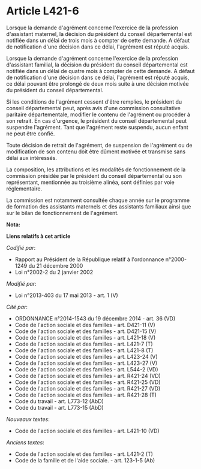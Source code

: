 # Article L421-6

Lorsque la demande d'agrément concerne l'exercice de la profession d'assistant maternel, la décision du président du conseil
départemental est notifiée dans un délai de trois mois à compter de cette demande. A défaut de notification d'une décision
dans ce délai, l'agrément est réputé acquis. 

Lorsque la demande d'agrément concerne l'exercice de la profession d'assistant familial, la décision du président du conseil
départemental est notifiée dans un délai de quatre mois à compter de cette demande. A défaut de notification d'une décision
dans ce délai, l'agrément est réputé acquis, ce délai pouvant être prolongé de deux mois suite à une décision motivée du
président du conseil départemental. 

Si les conditions de l'agrément cessent d'être remplies, le président du conseil départemental peut, après avis d'une
commission consultative paritaire départementale, modifier le contenu de l'agrément ou procéder à son retrait. En cas
d'urgence, le président du conseil départemental peut suspendre l'agrément. Tant que l'agrément reste suspendu, aucun enfant
ne peut être confié. 

Toute décision de retrait de l'agrément, de suspension de l'agrément ou de modification de son contenu doit être dûment
motivée et transmise sans délai aux intéressés. 

La composition, les attributions et les modalités de fonctionnement de la commission présidée par le président du conseil
départemental ou son représentant, mentionnée au troisième alinéa, sont définies par voie réglementaire. 

La commission est notamment consultée chaque année sur le programme de formation des assistants maternels et des assistants
familiaux ainsi que sur le bilan de fonctionnement de l'agrément.

**Nota:**



**Liens relatifs à cet article**

_Codifié par_:

  - Rapport au Président de la République relatif à l'ordonnance n°2000-1249 du 21 décembre 2000
  - Loi n°2002-2 du 2 janvier 2002

_Modifié par_:

  - Loi n°2013-403 du 17 mai 2013 - art. 1 (V)

_Cité par_:

  - ORDONNANCE n°2014-1543 du 19 décembre 2014 - art. 36 (VD)
  - Code de l'action sociale et des familles - art. D421-11 (V)
  - Code de l'action sociale et des familles - art. D421-15 (V)
  - Code de l'action sociale et des familles - art. L421-18 (V)
  - Code de l'action sociale et des familles - art. L421-7 (T)
  - Code de l'action sociale et des familles - art. L421-8 (T)
  - Code de l'action sociale et des familles - art. L423-24 (V)
  - Code de l'action sociale et des familles - art. L423-27 (V)
  - Code de l'action sociale et des familles - art. L544-2 (VD)
  - Code de l'action sociale et des familles - art. R421-24 (VD)
  - Code de l'action sociale et des familles - art. R421-25 (VD)
  - Code de l'action sociale et des familles - art. R421-27 (VD)
  - Code de l'action sociale et des familles - art. R421-28 (T)
  - Code du travail - art. L773-12 (AbD)
  - Code du travail - art. L773-15 (AbD)

_Nouveaux textes_:

  - Code de l'action sociale et des familles - art. L421-10 (VD)

_Anciens textes_:

  - Code de l'action sociale et des familles - art. L421-2 (T)
  - Code de la famille et de l'aide sociale. - art. 123-1-5 (Ab)
